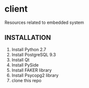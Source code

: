 client
======

Resources related to embedded system

INSTALLATION
---
1.  Install Python 2.7
2.  Install PostgreSQL 9.3
3.  Install Qt
4.  Install PySide
5.  Install FAKER library
6.  Install Psycopg2 library
7.  clone this repo
